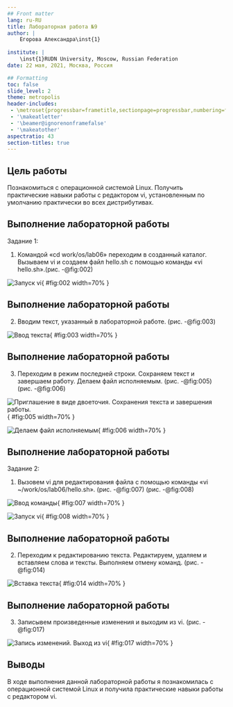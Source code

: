 ```yaml
---
## Front matter
lang: ru-RU
title: Лабораторная работа №9
author: |
	Егорова Александра\inst{1}
	
institute: |
	\inst{1}RUDN University, Moscow, Russian Federation
date: 22 мая, 2021, Москва, Россия

## Formatting
toc: false
slide_level: 2
theme: metropolis
header-includes: 
 - \metroset{progressbar=frametitle,sectionpage=progressbar,numbering=fraction}
 - '\makeatletter'
 - '\beamer@ignorenonframefalse'
 - '\makeatother'
aspectratio: 43
section-titles: true
---
```


## Цель работы

Познакомиться с операционной системой Linux. Получить практические навыки работы с редактором vi, установленным по умолчанию практически во всех дистрибутивах.

## Выполнение лабораторной работы
Задание 1:
1) Командой «cd work/os/lab06» переходим в созданный каталог. Вызываем vi и создаем файл hello.sh с помощью команды «vi hello.sh».(рис. -@fig:002)

![Запуск vi](images9/2.png){ #fig:002 width=70% }

## Выполнение лабораторной работы

2) Вводим текст, указанный в лабораторной работе. (рис. -@fig:003)

![Ввод текста](images9/3.png){ #fig:003 width=70% }

## Выполнение лабораторной работы

3) Переходим в режим последней строки. Сохраняем текст и завершаем работу. Делаем файл исполняемым. (рис. -@fig:005) (рис. -@fig:006)

![Приглашение в виде двоеточия. Сохранения текста и завершения работы. ](images9/5.png){ #fig:005 width=70% }

![Делаем файл исполняемым](images9/6.png){ #fig:006 width=70% }

## Выполнение лабораторной работы

Задание 2:
1) Вызовем vi для редактирования файла с помощью команды «vi ~/work/os/lab06/hello.sh». (рис. -@fig:007) (рис. -@fig:008)

![Ввод команды](images9/7.png){ #fig:007 width=70% }

![Запуск vi](images9/8.png){ #fig:008 width=70% }

## Выполнение лабораторной работы

2) Переходим к редактированию текста. Редактируем, удаляем и вставляем слова и тексты. Выполняем отмену команд. (рис. -@fig:014)

![Вставка текста](images9/14.png){ #fig:014 width=70% }

## Выполнение лабораторной работы

3) Записывем произведенные изменения и выходим из vi. (рис. -@fig:017)

![Запись изменений. Выход из vi](images9/17.png){ #fig:017 width=70% }

## Выводы

В ходе выполнения данной лабораторной работы я познакомилась с операционной системой Linux и получила практические навыки работы с редактором vi.


